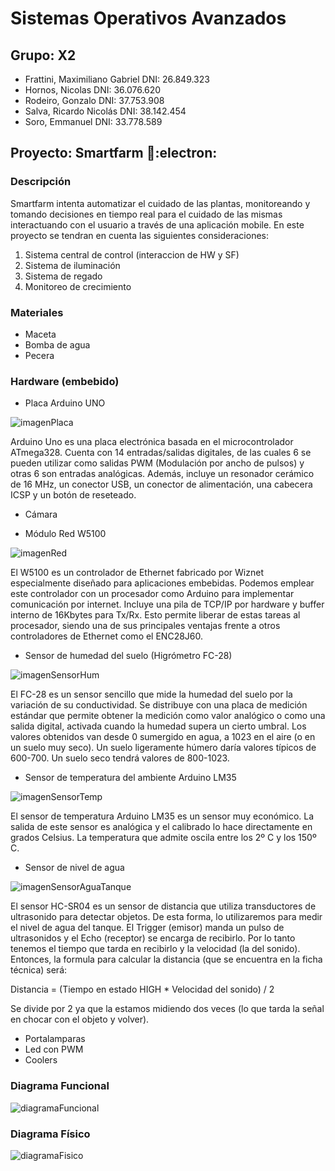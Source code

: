 # Sistemas Operativos Avanzados

## Grupo: X2
- Frattini, Maximiliano Gabriel DNI: 26.849.323
- Hornos, Nicolas DNI: 36.076.620
- Rodeiro, Gonzalo DNI: 37.753.908
- Salva, Ricardo Nicolás DNI: 38.142.454
- Soro, Emmanuel DNI: 33.778.589

## Proyecto: Smartfarm :seedling::electron:
### Descripción
Smartfarm intenta automatizar el cuidado de las plantas, monitoreando y tomando decisiones en tiempo real para el cuidado de las mismas interactuando con el usuario a través de una aplicación mobile.
En este proyecto se tendran en cuenta las siguientes consideraciones:
  1. Sistema central de control (interaccion de HW y SF)
  2. Sistema de iluminación
  3. Sistema de regado
  4. Monitoreo de crecimiento  

### Materiales
* Maceta
*	Bomba de agua
* Pecera 

### Hardware (embebido)
* Placa Arduino UNO 

![imagenPlaca](https://i.imgur.com/BDuNlqA.png)

Arduino Uno es una placa electrónica basada en el microcontrolador ATmega328. Cuenta con 14 entradas/salidas digitales, de las cuales 6 se pueden utilizar como salidas PWM (Modulación por ancho de pulsos) y otras 6 son entradas analógicas. Además, incluye un resonador cerámico de 16 MHz, un conector USB, un conector de alimentación, una cabecera ICSP y un botón de reseteado. 

* Cámara

* Módulo Red W5100

![imagenRed](https://i.imgur.com/Cxsl3RF.png)

El W5100 es un controlador de Ethernet fabricado por Wiznet especialmente diseñado para aplicaciones embebidas. Podemos emplear este controlador con un procesador como Arduino para implementar comunicación por internet.
Incluye una pila de TCP/IP por hardware y buffer interno de 16Kbytes para Tx/Rx. Esto permite liberar de estas tareas al procesador, siendo una de sus principales ventajas frente a otros controladores de Ethernet como el ENC28J60.

* Sensor de humedad del suelo (Higrómetro FC-28)

![imagenSensorHum](https://i.imgur.com/4vnynI5.png)

El FC-28 es un sensor sencillo que mide la humedad del suelo por la variación de su conductividad. Se distribuye con una placa de medición estándar que permite obtener la medición como valor analógico o como una salida digital, activada cuando la humedad supera un cierto umbral.
Los valores obtenidos van desde 0 sumergido en agua, a 1023 en el aire (o en un suelo muy seco). Un suelo ligeramente húmero daría valores típicos de 600-700. Un suelo seco tendrá valores de 800-1023.

* Sensor de temperatura del ambiente Arduino LM35

![imagenSensorTemp](https://i.imgur.com/QbLgyS2.png)

El sensor de temperatura Arduino LM35 es un sensor muy económico. La salida de este sensor es analógica y el calibrado lo hace directamente en grados Celsius. La temperatura que admite oscila entre los 2º C y los 150º C. 

* Sensor de nivel de agua

![imagenSensorAguaTanque](https://i.imgur.com/pSkGPQe.png)

El sensor HC-SR04 es un sensor de distancia que utiliza transductores de ultrasonido para detectar objetos. De esta forma, lo utilizaremos para medir el nivel de agua del tanque.
El Trigger (emisor) manda un pulso de ultrasonidos y el Echo (receptor) se encarga de recibirlo. Por lo tanto tenemos el tiempo que tarda en recibirlo y la velocidad (la del sonido). Entonces, la formula para calcular la distancia (que se encuentra en la ficha técnica) será:

Distancia = (Tiempo en estado HIGH * Velocidad del sonido) / 2

Se divide por 2 ya que la estamos midiendo dos veces (lo que tarda la señal en chocar con el objeto y volver).

* Portalamparas
* Led con PWM
* Coolers

### Diagrama Funcional

![diagramaFuncional](https://i.imgur.com/2fSk3VY.png)

### Diagrama Físico

![diagramaFisico](https://i.imgur.com/HFI766T.png)
